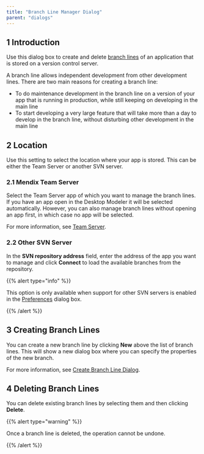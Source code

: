 ```yaml
---
title: "Branch Line Manager Dialog"
parent: "dialogs"
---
```


## 1 Introduction

Use this dialog box to create and delete [branch lines](version-control#branch-line) of an application that is stored on a version control server.

A branch line allows independent development from other development lines. There are two main reasons for creating a branch line:

* To do maintenance development in the branch line on a version of your app that is running in production, while still keeping on developing in the main line
* To start developing a very large feature that will take more than a day to develop in the branch line, without disturbing other development in the main line

## 2 Location

Use this setting to select the location where your app is stored. This can be either the Team Server or another SVN server.

### 2.1 Mendix Team Server

Select the Team Server app of which you want to manage the branch lines. If you have an app open in the Desktop Modeler it will be selected automatically. However, you can also manage branch lines without opening an app first, in which case no app will be selected.

For more information, see [Team Server](team-server).

### 2.2 Other SVN Server

In the **SVN repository address** field, enter the address of the app you want to manage and click **Connect** to load the available branches from the repository.

{{% alert type="info" %}}

This option is only available when support for other SVN servers is enabled in the [Preferences](preferences-dialog#enable) dialog box.

{{% /alert %}}

## 3 Creating Branch Lines

You can create a new branch line by clicking **New** above the list of branch lines. This will show a new dialog box where you can specify the properties of the new branch.

For more information, see [Create Branch Line Dialog](create-branch-line-dialog).

## 4 Deleting Branch Lines

You can delete existing branch lines by selecting them and then clicking **Delete**. 

{{% alert type="warning" %}}

Once a branch line is deleted, the operation cannot be undone.

{{% /alert %}}